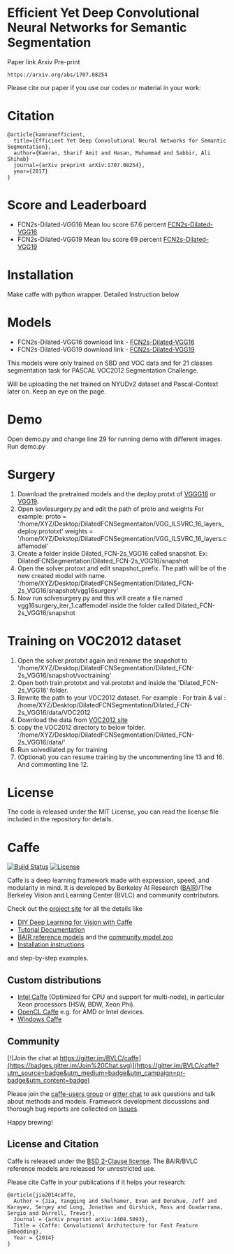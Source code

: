 
# Efficient Yet Deep Convolutional Neural Networks for Semantic Segmentation
Paper link 
Arxiv Pre-print
```
https://arxiv.org/abs/1707.08254
```

Please cite our paper if you use our codes or material in your work: 

# Citation 
```
@article{kamranefficient,
  title={Efficient Yet Deep Convolutional Neural Networks for Semantic Segmentation},
  author={Kamran, Sharif Amit and Hasan, Muhammad and Sabbir, Ali Shihab}
  journal={arXiv preprint arXiv:1707.08254},
  year={2017}
}
```
# Score and Leaderboard
- FCN2s-Dilated-VGG16 Mean Iou score 67.6 percent [FCN2s-Dilated-VGG16](http://host.robots.ox.ac.uk:8080/leaderboard/displaylb.php?cls=mean&challengeid=11&compid=6&submid=12146#KEY_FCN-2s_Dilated_VGG16)
- FCN2s-Dilated-VGG19 Mean Iou score 69 percent [FCN2s-Dilated-VGG19](http://host.robots.ox.ac.uk:8080/leaderboard/displaylb.php?cls=mean&challengeid=11&compid=6&submid=12146#KEY_FCN-2s_Dilated_VGG19)

# Installation
Make caffe with python wrapper. Detailed Instruction below

# Models

- FCN2s-Dilated-VGG16 download link - [FCN2s-Dilated-VGG16](https://drive.google.com/drive/folders/0ByGwXEdDYIN3SW55R3NZUVg0NHc?usp=sharing)
- FCN2s-Dilated-VGG19 download link - [FCN2s-Dilated-VGG19](https://drive.google.com/drive/folders/0ByGwXEdDYIN3SW55R3NZUVg0NHc?usp=sharing)

This models were only trained on SBD and VOC data and for 21 classes segmentation task for PASCAL VOC2012 Segmentation Challenge. 

Will be uploading the net trained on NYUDv2 dataset and Pascal-Context later on. Keep an eye on the page.
# Demo
Open demo.py and change line 29 for running demo with different images.
Run demo.py
# Surgery
1. Download the pretrained models and the deploy.protxt of [VGGG16](https://gist.github.com/ksimonyan/211839e770f7b538e2d8) or [VGG19](3785162f95cd2d5fee77).
2. Open sovlesurgery.py and edit the path of proto and weights
For example: proto = '/home/XYZ/Desktop/DilatedFCNSegmentaiton/VGG_ILSVRC_16_layers_deploy.prototxt'
weights = '/home/XYZ/Dekstop/DilatedFCNSegmentation/VGG_ILSVRC_16_layers.caffemodel'
3. Create a folder inside Dilated_FCN-2s_VGG16 called snapshot. Ex: DilatedFCNSegmentation/Dilated_FCN-2s_VGG16/snapshot
4. Open the solver.protoxt and edit snapshot_prefix. The path will be of the new created model with name.
             '/home/XYZ/Desktop/DilatedFCNSegmentation/Dilated_FCN-2s_VGG16/snapshot/vgg16surgery' 
5. Now run solvesurgery.py and this will create a file named vgg16surgery_iter_1.caffemodel inside the folder called
             Dilated_FCN-2s_VGG16/snapshot 
# Training on VOC2012 dataset
1. Open the solver.prototxt again and rename the snapshot to 
             '/home/XYZ/Desktop/DilatedFCNSegmentation/Dilated_FCN-2s_VGG16/snapshot/voctraining'
2. Open both train.prototxt and val.prototxt and inside the 'Dilated_FCN-2s_VGG16' folder.
3. Rewrite the path to your VOC2012 dataset. For example :
      For train &  val   : /home/XYZ/Desktop/DilatedFCNSegmentation/Dilated_FCN-2s_VGG16/data/VOC2012
4. Download the data from [VOC2012 site](http://host.robots.ox.ac.uk/pascal/VOC/voc2012/#data)
5. copy the VOC2012 directory to below folder.
             '/home/XYZ/Desktop/DilatedFCNSegmentation/Dilated_FCN-2s_VGG16/data/'
6. Run solvedilated.py for training
7. (Optional) you can resume training by the uncommenting line 13 and 16. And commenting line 12.


# License
The code is released under the MIT License, you can read the license file included in the repository for details.

# Caffe

[![Build Status](https://travis-ci.org/BVLC/caffe.svg?branch=master)](https://travis-ci.org/BVLC/caffe)
[![License](https://img.shields.io/badge/license-BSD-blue.svg)](LICENSE)

Caffe is a deep learning framework made with expression, speed, and modularity in mind.
It is developed by Berkeley AI Research ([BAIR](http://bair.berkeley.edu))/The Berkeley Vision and Learning Center (BVLC) and community contributors.

Check out the [project site](http://caffe.berkeleyvision.org) for all the details like

- [DIY Deep Learning for Vision with Caffe](https://docs.google.com/presentation/d/1UeKXVgRvvxg9OUdh_UiC5G71UMscNPlvArsWER41PsU/edit#slide=id.p)
- [Tutorial Documentation](http://caffe.berkeleyvision.org/tutorial/)
- [BAIR reference models](http://caffe.berkeleyvision.org/model_zoo.html) and the [community model zoo](https://github.com/BVLC/caffe/wiki/Model-Zoo)
- [Installation instructions](http://caffe.berkeleyvision.org/installation.html)

and step-by-step examples.

## Custom distributions

 - [Intel Caffe](https://github.com/BVLC/caffe/tree/intel) (Optimized for CPU and support for multi-node), in particular Xeon processors (HSW, BDW, Xeon Phi).
- [OpenCL Caffe](https://github.com/BVLC/caffe/tree/opencl) e.g. for AMD or Intel devices.
- [Windows Caffe](https://github.com/BVLC/caffe/tree/windows)

## Community

[![Join the chat at https://gitter.im/BVLC/caffe](https://badges.gitter.im/Join%20Chat.svg)](https://gitter.im/BVLC/caffe?utm_source=badge&utm_medium=badge&utm_campaign=pr-badge&utm_content=badge)

Please join the [caffe-users group](https://groups.google.com/forum/#!forum/caffe-users) or [gitter chat](https://gitter.im/BVLC/caffe) to ask questions and talk about methods and models.
Framework development discussions and thorough bug reports are collected on [Issues](https://github.com/BVLC/caffe/issues).

Happy brewing!

## License and Citation

Caffe is released under the [BSD 2-Clause license](https://github.com/BVLC/caffe/blob/master/LICENSE).
The BAIR/BVLC reference models are released for unrestricted use.

Please cite Caffe in your publications if it helps your research:

    @article{jia2014caffe,
      Author = {Jia, Yangqing and Shelhamer, Evan and Donahue, Jeff and Karayev, Sergey and Long, Jonathan and Girshick, Ross and Guadarrama, Sergio and Darrell, Trevor},
      Journal = {arXiv preprint arXiv:1408.5093},
      Title = {Caffe: Convolutional Architecture for Fast Feature Embedding},
      Year = {2014}
    }




